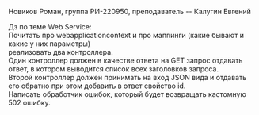 Новиков Роман, группа РИ-220950, преподаватель -- Калугин Евгений 
  
Дз по теме Web Service:  
Почитать про webapplicationcontext и про маппинги (какие бывают и какие у них параметры)  
реализовать два контроллера.  
Один контроллер должен в качестве ответа на GET запрос отдавать ответ, в котором выводится список всех заголовков запроса.   
Второй контроллер должен принимать на вход JSON вида и отдавать его обратно при этом добавить в ответ свойство id.  
Написать обработчик ошибок, который будет возвращать кастомную 502 ошибку.  
